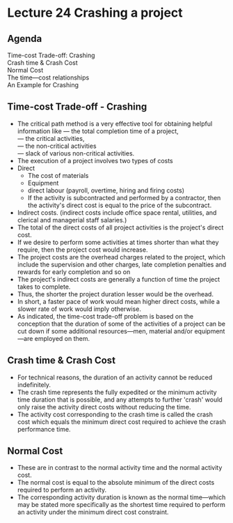 # Lecture 24 Crashing a project

## Agenda
Time-cost Trade-off: Crashing  
Crash time & Crash Cost  
Normal Cost  
The time—cost relationships  
An Example for Crashing  

## Time-cost Trade-off - Crashing
* The critical path method is a very effective tool for
obtaining helpful information like
— the total completion time of a project,  
— the critical activities,  
— the non-critical activities  
— slack of various non-critical activities.  
* The execution of a project involves two types of costs
* Direct
  * The cost of materials  
  * Equipment  
  * direct labour (payroll, overtime, hiring and firing costs)  
  * If the activity is subcontracted and performed by a contractor,
then the activity's direct cost is equal to the price of the
subcontract.  
* Indirect costs. (indirect costs include office space rental, utilities, and
clerical and managerial staff salaries.)
* The total of the direct costs of all project activities is the
project's direct cost.
* If we desire to perform some activities at times shorter
than what they require, then the project cost would
increase.
* The project costs are the overhead charges related to the
project, which include the supervision and other charges,
late completion penalties and rewards for early
completion and so on
* The project's indirect costs are generally a function of
time the project takes to complete.
* Thus, the shorter the project duration lesser would be
the overhead.
* In short, a faster pace of work would mean higher
direct costs, while a slower rate of work would imply
otherwise.
* As indicated, the time-cost trade-off problem is based on the conception that the duration of some of the activities of a project can be cut down if some
additional resources—men, material and/or equipment—are employed on them.

## Crash time & Crash Cost
* For technical reasons, the duration of an activity cannot
be reduced indefinitely.
* The crash time represents the fully expedited or the
minimum activity time duration that is possible, and any
attempts to further 'crash' would only raise the activity
direct costs without reducing the time.
* The activity cost corresponding to the
crash time is
called the crash cost which equals the minimum direct
cost required to achieve the crash performance time.

## Normal Cost
* These are in contrast to the normal activity time and
the normal activity cost.
* The normal cost is equal to the absolute minimum of
the direct costs required to perform an activity.
* The corresponding activity duration is known as the
normal time—which may be stated more specifically
as the shortest time required to perform an activity
under the minimum direct cost constraint.